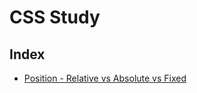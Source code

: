 # CSS Study

## Index

- [Position \- Relative vs Absolute vs Fixed](https://github.com/ChanGrea/css_study/blob/master/Position.md)